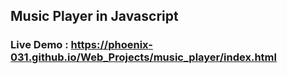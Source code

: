 ## Music Player in Javascript
### Live Demo : https://phoenix-031.github.io/Web_Projects/music_player/index.html
